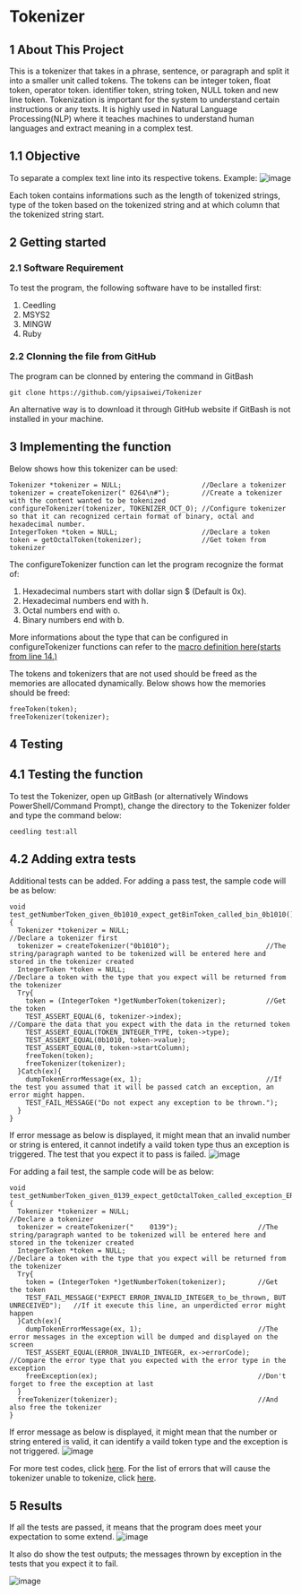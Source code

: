 # Tokenizer
## 1 About This Project
This is a tokenizer that takes in a phrase, sentence, or paragraph and split it into a smaller unit called tokens. The tokens can be integer token, float token, operator token. identifier token, string token, NULL token and new line token. 
Tokenization is important for the system to understand certain instructions or any texts. It is highly used in Natural Language Processing(NLP) where it teaches machines to understand human languages and extract meaning in a complex test.

## 1.1 Objective
To separate a complex text line into its respective tokens.
Example: 
![image](https://user-images.githubusercontent.com/65482031/104545411-f14ce980-5664-11eb-996d-7be0b01a7cde.png)

Each token contains informations such as the length of tokenized strings, type of the token based on the tokenized string and at which column that the tokenized string start.

## 2 Getting started
### 2.1 Software Requirement
To test the program, the following software have to be installed first:
1. Ceedling 
2. MSYS2
3. MINGW
4. Ruby

### 2.2 Clonning the file from GitHub
The program can be clonned by entering the command in GitBash
```
git clone https://github.com/yipsaiwei/Tokenizer
```
An alternative way is to download it through GitHub website if GitBash is not installed in your machine.

## 3 Implementing the function
Below shows how this tokenizer can be used:
```
Tokenizer *tokenizer = NULL;                    //Declare a tokenizer
tokenizer = createTokenizer(" 0264\n#");        //Create a tokenizer with the content wanted to be tokenized
configureTokenizer(tokenizer, TOKENIZER_OCT_O); //Configure tokenizer so that it can recognized certain format of binary, octal and hexadecimal number.
IntegerToken *token = NULL;                     //Declare a token
token = getOctalToken(tokenizer);               //Get token from tokenizer
```
The configureTokenizer function can let the program recognize the format of:
1. Hexadecimal numbers start with dollar sign $ (Default is 0x).
2. Hexadecimal numbers end with h.
3. Octal numbers end with o.
4. Binary numbers end with b.

More informations about the type that can be configured in configureTokenizer functions can refer to the [macro definition here(starts from line 14.)](https://github.com/yipsaiwei/Tokenizer/blob/master/src/Tokenizer.h)

The tokens and tokenizers that are not used should be freed as the memories are allocated dynamically. Below shows how the memories should be freed:
```
freeToken(token);
freeTokenizer(tokenizer);
```

## 4 Testing
## 4.1 Testing the function
To test the Tokenizer, open up GitBash (or alternatively Windows PowerShell/Command Prompt), change the directory to the Tokenizer folder and type the command below:
```
ceedling test:all
```
## 4.2 Adding extra tests
Additional tests can be added. For adding a pass test, the sample code will be as below:
```
void  test_getNumberToken_given_0b1010_expect_getBinToken_called_bin_0b1010(){
  Tokenizer *tokenizer = NULL;                                  //Declare a tokenizer first
  tokenizer = createTokenizer("0b1010");                        //The string/paragraph wanted to be tokenized will be entered here and stored in the tokenizer created
  IntegerToken *token = NULL;                                   //Declare a token with the type that you expect will be returned from the tokenizer
  Try{
    token = (IntegerToken *)getNumberToken(tokenizer);          //Get the token
    TEST_ASSERT_EQUAL(6, tokenizer->index);                     //Compare the data that you expect with the data in the returned token
    TEST_ASSERT_EQUAL(TOKEN_INTEGER_TYPE, token->type);
    TEST_ASSERT_EQUAL(0b1010, token->value);
    TEST_ASSERT_EQUAL(0, token->startColumn);
    freeToken(token);
    freeTokenizer(tokenizer);
  }Catch(ex){
    dumpTokenErrorMessage(ex, 1);                               //If the test you assumed that it will be passed catch an exception, an error might happen.
    TEST_FAIL_MESSAGE("Do not expect any exception to be thrown.");
  }
}
```
If error message as below is displayed, it might mean that an invalid number or string is entered, it cannot indetify a vaild token type thus an exception is triggered. The test that you expect it to pass is failed.
![image](https://user-images.githubusercontent.com/65482031/104608599-081f2a80-56bd-11eb-9db5-81c7962636f4.png)

For adding a fail test, the sample code will be as below:
```
void  test_getNumberToken_given_0139_expect_getOctalToken_called_exception_ERROR_INVALID_INTEGER_is_thrown(){
  Tokenizer *tokenizer = NULL;                                //Declare a tokenizer
  tokenizer = createTokenizer("    0139");                    //The string/paragraph wanted to be tokenized will be entered here and stored in the tokenizer created
  IntegerToken *token = NULL;                                 //Declare a token with the type that you expect will be returned from the tokenizer
  Try{
    token = (IntegerToken *)getNumberToken(tokenizer);        //Get the token
    TEST_FAIL_MESSAGE("EXPECT ERROR_INVALID_INTEGER_to_be_thrown, BUT UNRECEIVED");   //If it execute this line, an unperdicted error might happen
  }Catch(ex){
    dumpTokenErrorMessage(ex, 1);                             //The error messages in the exception will be dumped and displayed on the screen
    TEST_ASSERT_EQUAL(ERROR_INVALID_INTEGER, ex->errorCode);  //Compare the error type that you expected with the error type in the exception
    freeException(ex);                                        //Don't forget to free the exception at last
  }
  freeTokenizer(tokenizer);                                   //And also free the tokenizer
}
```
If error message as below is displayed, it might mean that the number or string entered is valid, it can identify a vaild token type and the exception is not triggered. 
![image](https://user-images.githubusercontent.com/65482031/104609228-ca6ed180-56bd-11eb-8850-40c217387391.png)

For more test codes, click [here](https://github.com/yipsaiwei/Tokenizer/tree/master/test).
For the list of errors that will cause the tokenizer unable to tokenize, click [here](https://github.com/yipsaiwei/Tokenizer/blob/master/src/Errors.h).

## 5 Results
If all the tests are passed, it means that the program does meet your expectation to some extend.
![image](https://user-images.githubusercontent.com/65482031/104610883-75cc5600-56bf-11eb-9120-2953f97a1c95.png)

It also do show the test outputs; the messages thrown by exception in the tests that you expect it to fail.

![image](https://user-images.githubusercontent.com/65482031/104611212-d8255680-56bf-11eb-85f2-1b9139742171.png)
